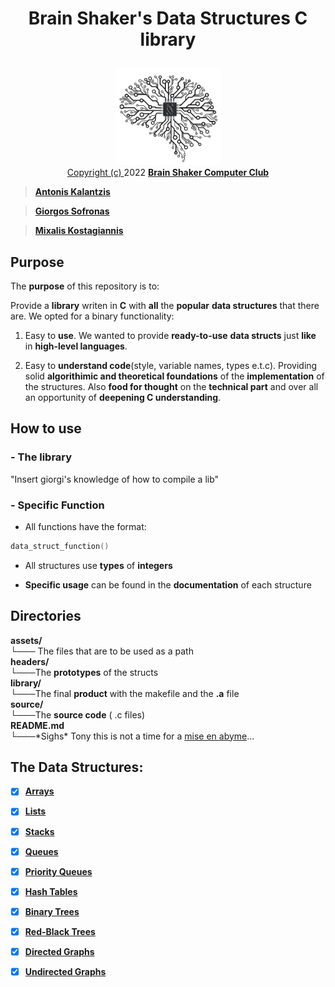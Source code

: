 <h1>
    <p align="center">
    <strong>
    Brain Shaker's Data Structures C library
    </strong>
    </p>
</h1>



 <p align="center">
 <img src="assets/BrainShaker.jpg" alt="BrainShaker" width="169" />
 <br>
 <a href="https://github.com/BrainShakerClub/ADT-library/blob/main/assets/LICENSE">Copyright (c)
    </a>
    2022
    <a href="https://github.com/BrainShakerClub">
        <b>Brain Shaker Computer Club</b>
        <br>
    </a> 

</p>

> [**Antonis Kalantzis**](https://github.com/tonykalantzis)

> [**Giorgos Sofronas**](https://github.com/giorgossofronas)

> [**Mixalis Kostagiannis**](https://github.com/MikeRaphK)
 


## **Purpose**
The **purpose** of this repository is to:

 Provide a **library** writen in **C** with **all** the **popular** **data structures** that there are. We opted for a binary functionality:

1. Easy to **use**. We wanted to provide **ready-to-use** **data structs** just **like** in **high-level languages**.

2. Easy to **understand code**(style, variable names, types e.t.c). Providing solid **algorithimic and theoretical foundations** of the **implementation** of the structures. Also **food for thought** on the **technical part** and over all an opportunity of **deepening C understanding**.


## **How to use**
### - **The library**
"Insert giorgi's knowledge of how to compile a lib"

### - **Specific Function**
* All functions have the format:
 ```c
 data_struct_function()
 ```
* All structures use **types** of **integers**

* **Specific usage** can be found in the **documentation** of each structure

## **Directories**

<dl>
  <dt><strong>assets/</strong></dt>
    <dt>└─── The files that are to be used as a path</dd>
  <dt><strong>headers/</strong></dt>
    <dt>└───The <strong>prototypes</strong> of the structs</dd>
  <dt><strong>library/</strong></dt>
    <dt>└───The final <strong>product</strong> with the makefile and the <b>.a</b> file</dd>
  <dt><strong>source/</strong></dt>
    <dt>└───The <strong>source code</strong> ( .c files)</dd>
  <dt><strong>README.md</strong></dt>
    <dt>└───*Sighs* Tony this is not a time for a <a href="https://en.wikipedia.org/wiki/Mise_en_abyme">mise en abyme</a>...</dd>
</dl>

## **The Data Structures:**
- [x] [**Arrays**](source/Arrays/Arrays.c)

- [x] [**Lists**](source/Lists/Lists.c)

- [x] [**Stacks**](source/Stacks/Stacks.c)

- [x] [**Queues**](source/Queues/Queues.c)

- [x] [**Priority Queues**](source/PriorityQueues/PriorityQueues.c)

- [x] [**Hash Tables**](source/HashTables/HashTable.c)

- [x] [**Binary Trees**](source/BinaryTrees/BinaryTrees.c)

- [x] [**Red-Black Trees**](source/RedBlackTrees/RedBlackTrees.c)

- [x] [**Directed Graphs**](source/DirectedGraphs/DirectedGraphs.c)

- [x] [**Undirected Graphs**](source/UndirectedGraphs/UndirectedGraphs.c)


